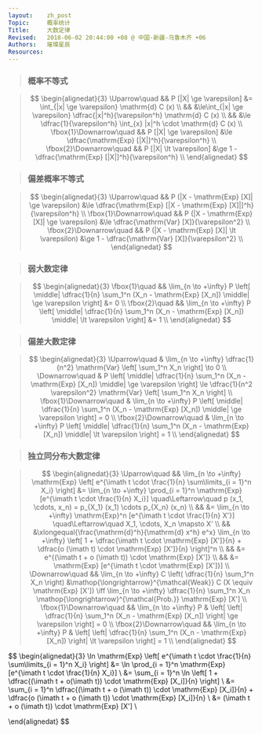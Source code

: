 ```yaml
---
layout:    zh_post
Topic:     概率统计
Title:     大数定律
Revised:   2018-06-02 20:44:00 +08 @ 中国-新疆-乌鲁木齐 +06
Authors:   璀璨星辰
Resources:
---
```


> ###  概率不等式

> $$
> \begin{alignedat}{3}
> \Uparrow\quad           && P [|X| \ge \varepsilon] &= \int_{|x| \ge \varepsilon} \mathrm{d} C (x) \\
>                         &&                         &\le\int_{|x| \ge \varepsilon} \dfrac{|x|^h}{\varepsilon^h} \mathrm{d} C (x) \\
>                         &&                         &\le \dfrac{1}{\varepsilon^h} \int_{x} |x|^h \cdot \mathrm{d} C (x) \\
> \fbox{1}\Downarrow\quad && P [|X| \ge \varepsilon] &\le \dfrac{\mathrm{Exp} [|X|]^h}{\varepsilon^h} \\
> \fbox{2}\Downarrow\quad && P [|X| \lt \varepsilon] &\ge 1 - \dfrac{\mathrm{Exp} [|X|]^h}{\varepsilon^h} \\
> \end{alignedat}
> $$
>

> ### 偏差概率不等式

> $$
> \begin{alignedat}{3}
> \Uparrow\quad           && P (|X - \mathrm{Exp} [X]| \ge \varepsilon) &\le \dfrac{\mathrm{Exp} [|X - \mathrm{Exp} [X]|]^h}{\varepsilon^h} \\
> \fbox{1}\Downarrow\quad && P (|X - \mathrm{Exp} [X]| \ge \varepsilon) &\le \dfrac{\mathrm{Var} [X]}{\varepsilon^2} \\
> \fbox{2}\Downarrow\quad && P (|X - \mathrm{Exp} [X]| \lt \varepsilon) &\ge 1 - \dfrac{\mathrm{Var} [X]}{\varepsilon^2} \\
> \end{alignedat}
> $$
>

> ### 弱大数定律

> $$
> \begin{alignedat}{3}
> \fbox{1}\quad && \lim_{n \to +\infty} P \left[ \middle| \dfrac{1}{n} \sum_1^n (X_n - \mathrm{Exp} [X_n]) \middle| \ge \varepsilon \right] &= 0 \\
> \fbox{2}\quad && \lim_{n \to +\infty} P \left[ \middle| \dfrac{1}{n} \sum_1^n (X_n - \mathrm{Exp} [X_n]) \middle| \lt \varepsilon \right] &= 1 \\
> \end{alignedat}
> $$
>

> ### 偏差大数定律

> $$
> \begin{alignedat}{3}
> \Uparrow\quad           & \lim_{n \to +\infty} \dfrac{1}{n^2} \mathrm{Var} \left[ \sum_1^n X_n \right] \to 0 \\
> \Downarrow\quad         & P \left[ \middle| \dfrac{1}{n} \sum_1^n (X_n - \mathrm{Exp} [X_n]) \middle| \ge \varepsilon \right] \le \dfrac{1}{n^2 \varepsilon^2} \mathrm{Var} \left[ \sum_1^n X_n \right] \\
> \fbox{1}\Downarrow\quad & \lim_{n \to +\infty} P \left[ \middle| \dfrac{1}{n} \sum_1^n (X_n - \mathrm{Exp} [X_n]) \middle| \ge \varepsilon \right] = 0 \\
> \fbox{2}\Downarrow\quad & \lim_{n \to +\infty} P \left[ \middle| \dfrac{1}{n} \sum_1^n (X_n - \mathrm{Exp} [X_n]) \middle| \lt \varepsilon \right] = 1 \\
> \end{alignedat}
> $$
>

> ### 独立同分布大数定律

> $$
> \begin{alignedat}{3}
> \Uparrow\quad   && \lim_{n \to +\infty} \mathrm{Exp} \left[ e^{\imath t \cdot \frac{1}{n} \sum\limits_{i = 1}^n X_i} \right] &= \lim_{n \to +\infty} \prod_{i = 1}^n \mathrm{Exp} [e^{\imath t \cdot \frac{1}{n} X_i}] \quad\Leftarrow\quad p (x_1, \cdots, x_n) = p_{X_1} (x_1) \cdots p_{X_n} (x_n) \\
>                 &&                                                                                                           &= \lim_{n \to +\infty} \mathrm{Exp}^n [e^{\imath t \cdot \frac{1}{n} X'}] \quad\Leftarrow\quad X_1, \cdots, X_n \mapsto X' \\
>                 &&                                                                                                           &\xlongequal{\frac{\mathrm{d}^h}{\mathrm{d} x^h} e^x} \lim_{n \to +\infty} \left[ 1 + \dfrac{\imath t \cdot \mathrm{Exp} [X']}{n} + \dfrac{o (\imath t) \cdot \mathrm{Exp} [X']}{n} \right]^n \\
>                 &&                                                                                                           &= e^{(\imath t + o (\imath t)) \cdot \mathrm{Exp} [X']} \\
>                 &&                                                                                                           &= \mathrm{Exp} [e^{\imath t \cdot \mathrm{Exp} [X']}] \\
> \Downarrow\quad &&                                           \lim_{n \to +\infty} C \left( \dfrac{1}{n} \sum_1^n X_n \right) &\mathop{\longrightarrow}^{\mathcal{Weak}} C (X \equiv \mathrm{Exp} [X']) \iff \lim_{n \to +\infty} \dfrac{1}{n} \sum_1^n X_n \mathop{\longrightarrow}^{\mathcal{Prob.}} \mathrm{Exp} [X'] \\
> \fbox{1}\Downarrow\quad &&                                                                                    \lim_{n \to +\infty} P & \left[ \left| \dfrac{1}{n} \sum_1^n (X_n - \mathrm{Exp} [X_n]) \right| \ge \varepsilon \right] = 0 \\
> \fbox{2}\Downarrow\quad &&                                                                                    \lim_{n \to +\infty} P & \left[ \left| \dfrac{1}{n} \sum_1^n (X_n - \mathrm{Exp} [X_n]) \right| \lt \varepsilon \right] = 1 \\
> \end{alignedat}
> $$
>

$$
\begin{alignedat}{3}
\ln \mathrm{Exp} \left[ e^{\imath t \cdot \frac{1}{n} \sum\limits_{i = 1}^n X_i} \right] &= \ln \prod_{i = 1}^n \mathrm{Exp} [e^{\imath t \cdot \frac{1}{n} X_i}] \\
&= \sum_{i = 1}^n \ln \left[ 1 + \dfrac{(\imath t + o(\imath t)) \cdot \mathrm{Exp} [X_i]}{n} \right] \\
&= \sum_{i = 1}^n \dfrac{(\imath t + o (\imath t)) \cdot \mathrm{Exp} [X_i]}{n} + \dfrac{o (\imath t + o (\imath t)) \cdot \mathrm{Exp} [X_i]}{n} \\
&= (\imath t + o (\imath t)) \cdot  \mathrm{Exp} [X'] \\

\end{alignedat}
$$

